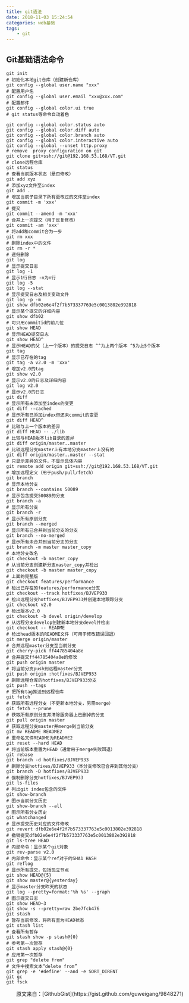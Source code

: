 ```yaml
---
title: git语法
date: 2018-11-03 15:24:54
categories: web基础
tags:
    - git
---
```


Git基础语法命令
---------------------
    git init                                                  
    # 初始化本地git仓库（创建新仓库）
    git config --global user.name "xxx"                       
    # 配置用户名
    git config --global user.email "xxx@xxx.com"              
    # 配置邮件
    git config --global color.ui true                         
    # git status等命令自动着色
<!-- more -->
    git config --global color.status auto
    git config --global color.diff auto
    git config --global color.branch auto
    git config --global color.interactive auto
    git config --global --unset http.proxy                    
    # remove  proxy configuration on git
    git clone git+ssh://git@192.168.53.168/VT.git             
    # clone远程仓库
    git status                                                
    # 查看当前版本状态（是否修改）
    git add xyz                                               
    # 添加xyz文件至index
    git add .                                                 
    # 增加当前子目录下所有更改过的文件至index
    git commit -m 'xxx'                                       
    # 提交
    git commit --amend -m 'xxx'                               
    # 合并上一次提交（用于反复修改）
    git commit -am 'xxx'                                      
    # 将add和commit合为一步
    git rm xxx                                                
    # 删除index中的文件
    git rm -r *                                               
    # 递归删除
    git log                                                   
    # 显示提交日志
    git log -1                                                
    # 显示1行日志 -n为n行
    git log -5
    git log --stat                                            
    # 显示提交日志及相关变动文件
    git log -p -m
    git show dfb02e6e4f2f7b573337763e5c0013802e392818         
    # 显示某个提交的详细内容
    git show dfb02                                            
    # 可只用commitid的前几位
    git show HEAD                                             
    # 显示HEAD提交日志
    git show HEAD^                                            
    # 显示HEAD的父（上一个版本）的提交日志 ^^为上两个版本 ^5为上5个版本
    git tag                                                   
    # 显示已存在的tag
    git tag -a v2.0 -m 'xxx'                                  
    # 增加v2.0的tag
    git show v2.0                                             
    # 显示v2.0的日志及详细内容
    git log v2.0                                              
    # 显示v2.0的日志
    git diff                                                  
    # 显示所有未添加至index的变更
    git diff --cached                                         
    # 显示所有已添加index但还未commit的变更
    git diff HEAD^                                            
    # 比较与上一个版本的差异
    git diff HEAD -- ./lib                                    
    # 比较与HEAD版本lib目录的差异
    git diff origin/master..master                            
    # 比较远程分支master上有本地分支master上没有的
    git diff origin/master..master --stat                     
    # 只显示差异的文件，不显示具体内容
    git remote add origin git+ssh://git@192.168.53.168/VT.git 
    # 增加远程定义（用于push/pull/fetch）
    git branch                                                
    # 显示本地分支
    git branch --contains 50089                               
    # 显示包含提交50089的分支
    git branch -a                                             
    # 显示所有分支
    git branch -r                                             
    # 显示所有原创分支
    git branch --merged                                       
    # 显示所有已合并到当前分支的分支
    git branch --no-merged                                    
    # 显示所有未合并到当前分支的分支
    git branch -m master master_copy                          
    # 本地分支改名
    git checkout -b master_copy                               
    # 从当前分支创建新分支master_copy并检出
    git checkout -b master master_copy                        
    # 上面的完整版
    git checkout features/performance                         
    # 检出已存在的features/performance分支
    git checkout --track hotfixes/BJVEP933                    
    # 检出远程分支hotfixes/BJVEP933并创建本地跟踪分支
    git checkout v2.0                                         
    # 检出版本v2.0
    git checkout -b devel origin/develop                      
    # 从远程分支develop创建新本地分支devel并检出
    git checkout -- README                                    
    # 检出head版本的README文件（可用于修改错误回退）
    git merge origin/master                                   
    # 合并远程master分支至当前分支
    git cherry-pick ff44785404a8e                             
    # 合并提交ff44785404a8e的修改
    git push origin master                                    
    # 将当前分支push到远程master分支
    git push origin :hotfixes/BJVEP933                        
    # 删除远程仓库的hotfixes/BJVEP933分支
    git push --tags                                           
    # 把所有tag推送到远程仓库
    git fetch                                                 
    # 获取所有远程分支（不更新本地分支，另需merge）
    git fetch --prune                                         
    # 获取所有原创分支并清除服务器上已删掉的分支
    git pull origin master                                    
    # 获取远程分支master并merge到当前分支
    git mv README README2                                     
    # 重命名文件README为README2
    git reset --hard HEAD                                     
    # 将当前版本重置为HEAD（通常用于merge失败回退）
    git rebase
    git branch -d hotfixes/BJVEP933                           
    # 删除分支hotfixes/BJVEP933（本分支修改已合并到其他分支）
    git branch -D hotfixes/BJVEP933                           
    # 强制删除分支hotfixes/BJVEP933
    git ls-files                                              
    # 列出git index包含的文件
    git show-branch                                           
    # 图示当前分支历史
    git show-branch --all                                     
    # 图示所有分支历史
    git whatchanged                                           
    # 显示提交历史对应的文件修改
    git revert dfb02e6e4f2f7b573337763e5c0013802e392818       
    # 撤销提交dfb02e6e4f2f7b573337763e5c0013802e392818
    git ls-tree HEAD                                          
    # 内部命令：显示某个git对象
    git rev-parse v2.0                                        
    # 内部命令：显示某个ref对于的SHA1 HASH
    git reflog                                                
    # 显示所有提交，包括孤立节点
    git show HEAD@{5}
    git show master@{yesterday}                               
    # 显示master分支昨天的状态
    git log --pretty=format:'%h %s' --graph                   
    # 图示提交日志
    git show HEAD~3
    git show -s --pretty=raw 2be7fcb476
    git stash                                                 
    # 暂存当前修改，将所有至为HEAD状态
    git stash list                                            
    # 查看所有暂存
    git stash show -p stash@{0}                               
    # 参考第一次暂存
    git stash apply stash@{0}                                 
    # 应用第一次暂存
    git grep "delete from"                                    
    # 文件中搜索文本“delete from”
    git grep -e '#define' --and -e SORT_DIRENT
    git gc
    git fsck

<center> 原文来自：[GithubGist](https://gist.github.com/guweigang/9848271)</center>